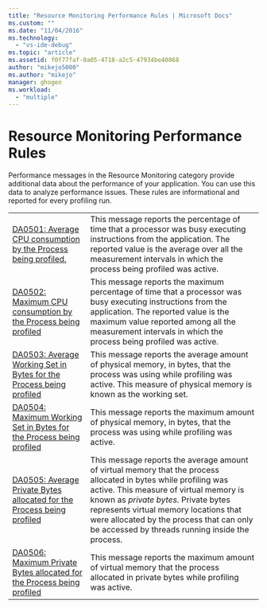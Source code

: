 ```yaml
---
title: "Resource Monitoring Performance Rules | Microsoft Docs"
ms.custom: ""
ms.date: "11/04/2016"
ms.technology: 
  - "vs-ide-debug"
ms.topic: "article"
ms.assetid: f0f77faf-0a05-4718-a2c5-47934be40868
author: "mikejo5000"
ms.author: "mikejo"
manager: ghogen
ms.workload: 
  - "multiple"
---
```

# Resource Monitoring Performance Rules
Performance messages in the Resource Monitoring category provide additional data about the performance of your application. You can use this data to analyze performance issues. These rules are informational and reported for every profiling run.  
  
|||  
|-|-|  
|[DA0501: Average CPU consumption by the Process being profiled.](../profiling/da0501-average-cpu-consumption-by-the-process-being-profiled.md)|This message reports the percentage of time that a processor was busy executing instructions from the application. The reported value is the average over all the measurement intervals in which the process being profiled was active.|  
|[DA0502: Maximum CPU consumption by the Process being profiled](../profiling/da0502-maximum-cpu-consumption-by-the-process-being-profiled.md)|This message reports the maximum percentage of time that a processor was busy executing instructions from the application. The reported value is the maximum value reported among all the measurement intervals in which the process being profiled was active.|  
|[DA0503: Average Working Set in Bytes for the Process being profiled](../profiling/da0503-average-working-set-in-bytes-for-the-process-being-profiled.md)|This message reports the average amount of physical memory, in bytes, that the process was using while profiling was active. This measure of physical memory is known as the working set.|  
|[DA0504: Maximum Working Set in Bytes for the Process being profiled](../profiling/da0504-maximum-working-set-in-bytes-for-the-process-being-profiled.md)|This message reports the maximum amount of physical memory, in bytes, that the process was using while profiling was active.|  
|[DA0505: Average Private Bytes allocated for the Process being profiled](../profiling/da0505-average-private-bytes-allocated-for-the-process-being-profiled.md)|This message reports the average amount of virtual memory that the process allocated in bytes while profiling was active. This measure of virtual memory is known as *private bytes*. Private bytes represents virtual memory locations that were allocated by the process that can only be accessed by threads running inside the process.|  
|[DA0506: Maximum Private Bytes allocated for the Process being profiled](../profiling/da0506-maximum-private-bytes-allocated-for-the-process-being-profiled.md)|This message reports the maximum amount of virtual memory that the process allocated in private bytes while profiling was active.|